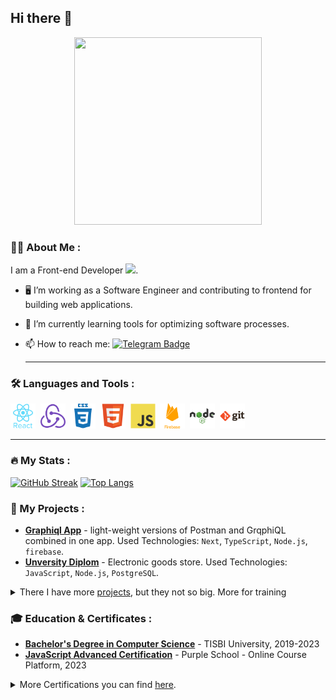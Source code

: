 ## Hi there 👋

<!--
**gazdamir1/gazdamir1** is a ✨ _special_ ✨ repository because its `README.md` (this file) appears on your GitHub profile.

Here are some ideas to get you started:

- 🔭 I’m currently working on ...
- 🌱 I’m currently learning ...
- 👯 I’m looking to collaborate on ...
- 🤔 I’m looking for help with ...
- 💬 Ask me about ...
- 📫 How to reach me: ...
- 😄 Pronouns: ...
- ⚡ Fun fact: ...
-->

<div id="header" align="center">
  <img src="https://i.giphy.com/media/v1.Y2lkPTc5MGI3NjExajMweGQzOHdtM2ZyN3R4dWExdzk3YnlhY3piY3lxOW80dGI5bHdiaCZlcD12MV9pbnRlcm5hbF9naWZfYnlfaWQmY3Q9Zw/JIX9t2j0ZTN9S/giphy.gif" width="300" height="300"/>
</div>

### :man_technologist: About Me :
I am a Front-end Developer <img src="https://media.giphy.com/media/WUlplcMpOCEmTGBtBW/giphy.gif" width="30">.
- :desktop_computer: I’m working as a Software Engineer and contributing to frontend for building web applications.
- :telescope: I’m currently learning tools for optimizing software processes.
- :mailbox: How to reach me: [![Telegram Badge](https://img.shields.io/badge/Telegram-2CA5E0?style=for-the-badge&logo=telegram&logoColor=white)](https://t.me/nizergyd)
  
  ---

### :hammer_and_wrench: Languages and Tools :

<div>
  <img src="https://github.com/devicons/devicon/blob/master/icons/react/react-original-wordmark.svg" title="React" alt="React" width="40" height="40"/>&nbsp;
  <img src="https://github.com/devicons/devicon/blob/master/icons/redux/redux-original.svg" title="Redux" alt="Redux " width="40" height="40"/>&nbsp;
  <img src="https://github.com/devicons/devicon/blob/master/icons/css3/css3-plain-wordmark.svg"  title="CSS3" alt="CSS" width="40" height="40"/>&nbsp;
  <img src="https://github.com/devicons/devicon/blob/master/icons/html5/html5-original.svg" title="HTML5" alt="HTML" width="40" height="40"/>&nbsp;
  <img src="https://github.com/devicons/devicon/blob/master/icons/javascript/javascript-original.svg" title="JavaScript" alt="JavaScript" width="40" height="40"/>&nbsp;
  <img src="https://github.com/devicons/devicon/blob/master/icons/firebase/firebase-plain-wordmark.svg" title="Firebase" alt="Firebase" width="40" height="40"/>&nbsp;
  <img src="https://github.com/devicons/devicon/blob/master/icons/nodejs/nodejs-original-wordmark.svg" title="NodeJS" alt="NodeJS" width="40" height="40"/>&nbsp;
  <img src="https://github.com/devicons/devicon/blob/master/icons/git/git-original-wordmark.svg" title="Git" **alt="Git" width="40" height="40"/>
</div>

---

### :fire: My Stats :

[![GitHub Streak](https://github-readme-streak-stats.herokuapp.com/?user=gazdamir1&theme=dark&background=000000)](https://git.io/streak-stats)
[![Top Langs](https://github-readme-stats.vercel.app/api/top-langs/?username=gazdamir1&layout=compact&theme=vision-friendly-dark)](https://github.com/anuraghazra/github-readme-stats)

### :rocket: My Projects :
- **[Graphiql App](https://github.com/gazdamir1/graphiql-app)** - light-weight versions of Postman and GrqphiQL combined in one app. Used Technologies: `Next`, `TypeScript`, `Node.js`, `firebase`.
- **[Unversity Diplom](https://github.com/gazdamir1/Diplom)** - Electronic goods store. Used Technologies: `JavaScript`, `Node.js`, `PostgreSQL`.

<details>
  <summary>There I have more <a href="https://github.com/gazdamir1?tab=repositories">projects</a>, but they not so big. More for training</summary>
</details>

### :mortar_board: Education & Certificates :
- **[Bachelor's Degree in Computer Science](https://drive.google.com/file/d/1rF2a7jBLcfWmjlPrAcTinNmyJkLJssXf/view?usp=sharing)** - TISBI University, 2019-2023
- **[JavaScript Advanced Certification](https://drive.google.com/file/d/1DNKSagWKSijyECe_HHD7EL4d0QNKP06b/view?usp=sharing)** - Purple School - Online Course Platform, 2023

<details>
  <summary>More Certifications you can find <a href="https://drive.google.com/drive/folders/1KnW3WCBVCwbSww4Q5R5kz_SDab7QYymn?usp=sharing">here</a>.</summary>
</details>

